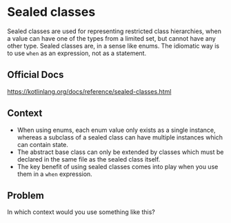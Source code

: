# Sealed classes

Sealed classes are used for representing restricted class hierarchies, when a value can have one of the types from a limited set, but cannot have any other type. 
Sealed classes are, in a sense like enums.
The idiomatic way is to use `when` as an expression, not as a statement.

## Official Docs

https://kotlinlang.org/docs/reference/sealed-classes.html

## Context

- When using enums, each enum value only exists as a single instance, whereas a subclass of a sealed class can have multiple instances which can contain state.
- The abstract base class can only be extended by classes which must be declared in the same file as the sealed class itself.
- The key benefit of using sealed classes comes into play when you use them in a `when` expression.

## Problem

In which context would you use something like this?
